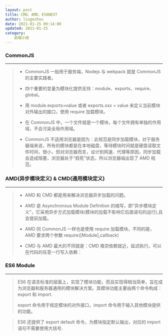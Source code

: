 ```yaml
---
layout: post
title: CMD、AMD、ES6NEXT
author: liugezhou
date: 2021-01-25 09:14:00
updated: 2021-01-25 
category: 
    前端小技
---
```


### CommonJS

---
> - CommonJS 一般用于服务端，Nodejs 与 webpack 就是 CommonJS 的主要实践者。
>
> - 四个重要的变量为模块化提供支持：module、exports、require、global。
>
> - 用 module.exports=value 或者 exports.xxx = value 来定义当前模块对外输出的接口，使用 require 加载模块。
>
> - 在 CommonJS 中，一个文件就是一个模块，每个文件拥有单独的作用域，不会污染全局作用域。
>
> - CommonJS 不适用浏览器是因为：此规范是同步加载模块，对于服务器端来说，所有的模块都是在本地磁盘，等待模块时间就是硬盘读取文件时间，很小，但对浏览器而言，设计到网速、代理等原因，同步加载会造成阻塞，浏览器处于“假死”状态，所以浏览器端出现了 AMD 规范。

###

### AMD(异步模块定义) & CMD(通用模块定义)
---
> - AMD 和 CMD 都是用来解决浏览器异步加载的问题。
>
> - AMD 是 Asynchronous Module Definition 的缩写，即“异步模块定义”，它采用异步方式加载模块(模块的加载不影响它后面语句的运行),且会提前加载。
>
> - AMD 同 CommonJS 一样也是使用 require 加载模块，不同的是，AMD 要求两个参数 require([Module],callback)
>
> - CMD 与 AMD 最大的不同就是：CMD 推崇依赖就近，延迟执行。可以在代码的任意一行写入依赖：

### ES6 Module
---

> ES6 在语言标准的层面上，实现了模块功能，而且实现得相当简单，旨在成为浏览器和服务器通用的模块解决方案。其模块功能主要由两个命令构成：export 和 import.
>
> export 命令用于规定模块的对外接口，import 命令用于输入其他模块提供的功能。

> ES6 还提供了 export default 命令，为模块指定默认输出，对应的 import 语句不需要使用大括号.
